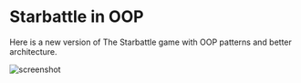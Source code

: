 # Starbattle in OOP
Here is a new version of The Starbattle game with OOP patterns and better architecture.

![screenshot](https://vernik03.ml/host_images/image_star_wars.png)
